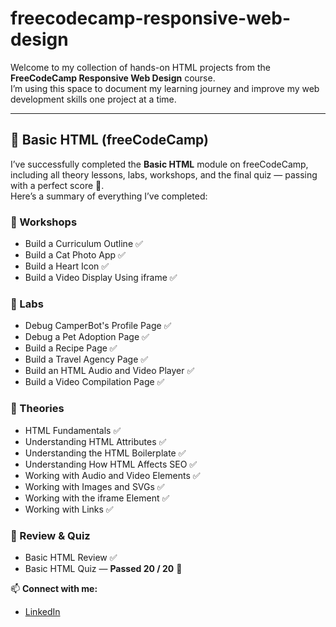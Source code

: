 # freecodecamp-responsive-web-design
Welcome to my collection of hands-on HTML projects from the **FreeCodeCamp Responsive Web Design** course.  
I’m using this space to document my learning journey and improve my web development skills one project at a time.

---

## 🧱 Basic HTML (freeCodeCamp)

I’ve successfully completed the **Basic HTML** module on freeCodeCamp, including all theory lessons, labs, workshops, and the final quiz — passing with a perfect score 🎯.  
Here’s a summary of everything I’ve completed:

### 🧩 Workshops
- Build a Curriculum Outline ✅  
- Build a Cat Photo App ✅  
- Build a Heart Icon ✅  
- Build a Video Display Using iframe ✅  

### 🔬 Labs
- Debug CamperBot's Profile Page ✅  
- Debug a Pet Adoption Page ✅  
- Build a Recipe Page ✅  
- Build a Travel Agency Page ✅  
- Build an HTML Audio and Video Player ✅  
- Build a Video Compilation Page ✅  

### 📘 Theories
- HTML Fundamentals ✅  
- Understanding HTML Attributes ✅  
- Understanding the HTML Boilerplate ✅  
- Understanding How HTML Affects SEO ✅  
- Working with Audio and Video Elements ✅  
- Working with Images and SVGs ✅  
- Working with the iframe Element ✅  
- Working with Links ✅  

### 🧩 Review & Quiz
- Basic HTML Review ✅  
- Basic HTML Quiz — **Passed 20 / 20** 🏅

📫 **Connect with me:**  
- [LinkedIn](https://www.linkedin.com/in/ahmed-bashir-053237354/) 


